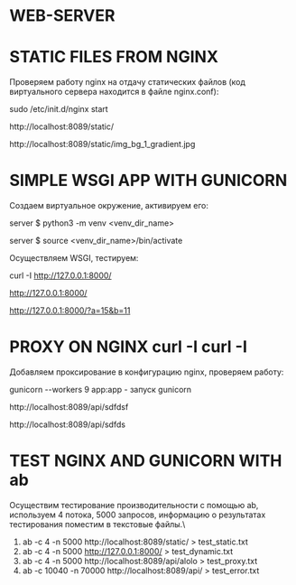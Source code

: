 # WEB-SERVER

# STATIC FILES FROM NGINX

 Проверяем работу nginx на отдачу статических файлов (код виртуального сервера находится в файле nginx.conf):
 
 sudo /etc/init.d/nginx start

 http://localhost:8089/static/ 
 
 http://localhost:8089/static/img_bg_1_gradient.jpg
 
 # SIMPLE WSGI APP WITH GUNICORN
 
Создаем виртуальное окружение, активируем его:
 
server $ python3 -m venv <venv_dir_name>

server $ source <venv_dir_name>/bin/activate

Осуществляем WSGI, тестируем:

curl -I http://127.0.0.1:8000/

http://127.0.0.1:8000/

http://127.0.0.1:8000/?a=15&b=11

# PROXY ON NGINX curl -I curl -I

Добавляем проксирование в конфигурацию nginx, проверяем работу:

gunicorn --workers 9 app:app - запуск gunicorn

http://localhost:8089/api/sdfdsf

http://localhost:8089/api/sdfds 

# TEST NGINX AND GUNICORN WITH ab

Осуществим тестирование производительности с помощью ab, используем 4 потока, 5000 запросов, информацию о результатах тестирования поместим в текстовые файлы.\
1) ab -c 4 -n 5000 http://localhost:8089/static/ > test_static.txt
2) ab -c 4 -n 5000 http://127.0.0.1:8000/ > test_dynamic.txt
3) ab -c 4 -n 5000 http://localhost:8089/api/alolo > test_proxy.txt
4) ab -c 10040 -n 70000 http://localhost:8089/api/ > test_error.txt
